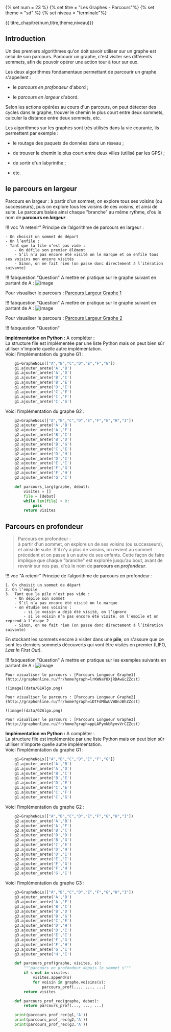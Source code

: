 
{% set num = 23 %}
{% set titre = "Les Graphes - Parcours"%}
{% set theme = "sd" %}
{% set niveau = "terminale"%} 


{{ titre_chapitre(num,titre,theme,niveau)}}



## Introduction

Un des premiers algorithmes qu'on doit savoir utiliser sur un graphe est
celui de son parcours. Parcourir un graphe, c'est visiter ses différents
sommets, afin de pouvoir opérer une action tour à tour sur eux.

Les deux algorithmes fondamentaux permettant de parcourir un graphe
s'appellent :

-   le *parcours en profondeur* d'abord ;

-   le *parcours en largeur* d'abord.

Selon les actions opérées au cours d'un parcours, on peut détecter des
cycles dans le graphe, trouver le chemin le plus court entre deux
sommets, calculer la distance entre deux sommets, etc.

Les algorithmes sur les graphes sont très utilisés dans la vie courante,
ils permettent par exemple :

-   le routage des paquets de données dans un réseau ;

-   de trouver le chemin le plus court entre deux villes (utilisé par
    les GPS) ;

-   de sortir d'un labyrinthe ;

-   etc.

## le parcours en largeur


Parcours en largeur : à partir d'un sommet, on explore tous ses voisins
(ou successeurs), puis on explore tous les voisins de ces voisins, et
ainsi de suite. Le parcours balaie ainsi chaque "branche" au même
rythme, d'où le nom de **parcours en *largeur***.

!!! voc "A retenir"
    Principe de l’algorithme de parcours en largeur :   
    
    - On choisit un sommet de départ  
    - On l’enfile :  
    - Tant que la file n’est pas vide :  
        - On défile son premier élément  
        - S’il n’a pas encore été visité on le marque et on enfile tous ses voisins non encore visités  
        - Sinon, on ne fait rien (on passe donc directement à l’itération suivante)


!!! fabquestion "Question"
    A mettre en pratique sur le graphe suivant en partant de A :
    ![image](data/G0Algo.png)

Pour visualiser le parcours : [Parcours Largeur Graphe
1](http://graphonline.ru/fr/home?graph=lrKWNaYUXjRDAwGcZZcst)

!!! fabquestion "Question"
    A mettre en pratique sur le graphe suivant en partant de A :
    ![image](data/G1Algo.png)

Pour visualiser le parcours : [Parcours Largeur Graphe
2](http://graphonline.ru/fr/home?graph=iDTFdMBwUVWDnJBhZZcst)

!!! fabquestion "Question"

**Implémentation en Python :** A compléter :\
La structure file est implémentée par une liste Python mais on peut bien
sûr utiliser n'importe quelle autre implémentation.\
Voici l'implémentation du graphe G1 :

```python
    g1=GrapheNoLs(["A","B","C","D","E","F","G"])
    g1.ajouter_arete('A','B')
    g1.ajouter_arete('A','D')
    g1.ajouter_arete('B','C')
    g1.ajouter_arete('B','E')
    g1.ajouter_arete('D','E')
    g1.ajouter_arete('C','E')
    g1.ajouter_arete('C','F')
    g1.ajouter_arete('C','G')
```

Voici l'implémentation du graphe G2 :

```python
    g2=GrapheNoLs(["A","B","C","D","E","F","G","H","I"])
    g2.ajouter_arete('A','B')
    g2.ajouter_arete('A','F')
    g2.ajouter_arete('B','C')
    g2.ajouter_arete('B','D')
    g2.ajouter_arete('B','G')
    g2.ajouter_arete('C','E')
    g2.ajouter_arete('D','H')
    g2.ajouter_arete('D','I')
    g2.ajouter_arete('E','I')
    g2.ajouter_arete('F','G')
    g2.ajouter_arete('F','H')
    g2.ajouter_arete('G','I')

    def parcours_larg(graphe, debut):
        visites = []
        file = [debut]
        while len(file) > 0:
            pass
        return visites
```

## Parcours en profondeur

> Parcours en profondeur :  
    à partir d'un sommet, on explore un de ses voisins (ou successeurs), et ainsi de suite. S'il n'y a plus de voisins, on revient au sommet précédent et on passe à un autre de ses enfants. Cette façon de faire implique que chaque "branche" est explorée jusqu'au bout, avant de revenir sur nos pas, d'où le nom de **parcours en *profondeur***.


!!! voc "A retenir"
    Principe de l’algorithme de parcours en profondeur :  
    
    1. On choisit un sommet de départ  
    2. On l’empile  
    3.  Tant que la pile n’est pas vide :
        - On dépile son sommet  
        - S’il n’a pas encore été visité on le marque  
        - on étudie ses voisins : 
            - si le voisin a déjà été visité, on l’ignore  
            - si le voisin n’a pas encore été visité, on l’empile et on reprend à l’étape 2  
        - Sinon, on ne fait rien (on passe donc directement à l’itération suivante)

En stockant les sommets encore à visiter dans une **pile**, on s'assure
que ce sont les derniers sommets découverts qui vont être visités en
premier (LIFO, *Last In First Out)*.

!!! fabquestion "Question"
    A mettre en pratique sur les exemples suivants en partant de A :
    ![image](data/G0Algo.png)

    Pour visualiser le parcours : [Parcours Longueur Graphe1](http://graphonline.ru/fr/home?graph=lrKWNaYUXjRDAwGcZZcst)

    ![image](data/G1Algo.png)

    Pour visualiser le parcours : [Parcours Longueur Graphe2](http://graphonline.ru/fr/home?graph=iDTFdMBwUVWDnJBhZZcst)

    ![image](data/G2Algo.png)

    Pour visualiser le parcours : [Parcours Longueur Graphe3](http://graphonline.ru/fr/home?graph=ppLAPymkbRymvVrCZZcst)



**Implémentation en Python :** A compléter :\
La structure file est implémentée par une liste Python mais on peut bien
sûr utiliser n'importe quelle autre implémentation.\
Voici l'implémentation du graphe G1 :

```python
    g1=GrapheNoLs(["A","B","C","D","E","F","G"])
    g1.ajouter_arete('A','B')
    g1.ajouter_arete('A','D')
    g1.ajouter_arete('B','C')
    g1.ajouter_arete('B','E')
    g1.ajouter_arete('D','E')
    g1.ajouter_arete('C','E')
    g1.ajouter_arete('C','F')
    g1.ajouter_arete('C','G')
```

Voici l'implémentation du graphe G2 :
```python
    g2=GrapheNoLs(["A","B","C","D","E","F","G","H","I"])
    g2.ajouter_arete('A','B')
    g2.ajouter_arete('A','F')
    g2.ajouter_arete('B','C')
    g2.ajouter_arete('B','D')
    g2.ajouter_arete('B','G')
    g2.ajouter_arete('C','E')
    g2.ajouter_arete('D','H')
    g2.ajouter_arete('D','I')
    g2.ajouter_arete('E','I')
    g2.ajouter_arete('F','G')
    g2.ajouter_arete('F','H')
    g2.ajouter_arete('G','I')
```

Voici l'implémentation du graphe G3 :

```python
    g3=GrapheNoLs(["A","B","C","D","E","F","G","H","I"])
    g3.ajouter_arete('A','B')
    g3.ajouter_arete('A','F')
    g3.ajouter_arete('B','C')
    g3.ajouter_arete('B','D')
    g3.ajouter_arete('B','G')
    g3.ajouter_arete('C','E')
    g3.ajouter_arete('D','H')
    g3.ajouter_arete('D','I')
    g3.ajouter_arete('E','I')
    g3.ajouter_arete('F','G')
    g3.ajouter_arete('F','H')
    g3.ajouter_arete('G','I')
    g3.ajouter_arete('H','I')
```
```python
    def parcours_prof(graphe, visites, s):
        """parcours en profondeur depuis le sommet s"""
        if s not in visites:
            visites.append(s)
            for voisin in graphe.voisins(s):
                parcours_prof(..., ..., ...)
        return visites

    def parcours_prof_rec(graphe, debut):
        return parcours_prof(..., ..., ...)

    print(parcours_prof_rec(g1,'A'))
    print(parcours_prof_rec(g2,'A'))
    print(parcours_prof_rec(g3,'A'))
```